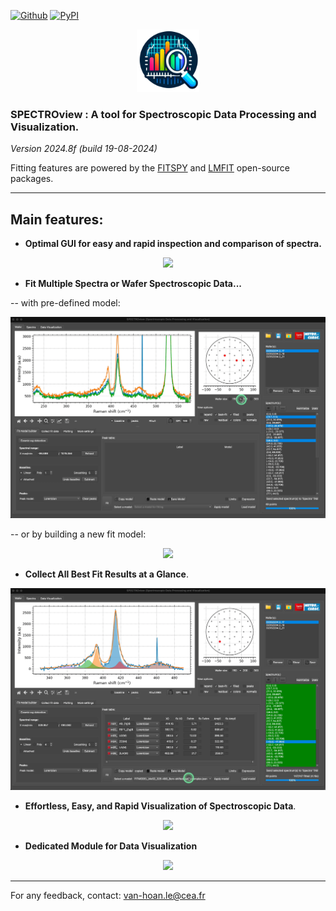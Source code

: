 [![Github](https://img.shields.io/badge/GitHub-GPL--3.0-informational)](https://github.com/CEA-MetroCarac/spectroview)
[![PyPI](https://img.shields.io/pypi/spectroview)](https://pypi.org/project/spectroview/)


<p align="center">
    <img width=100 src="spectroview/resources/icon3.png">
</p>

### SPECTROview : A tool for Spectroscopic Data Processing and Visualization.

*Version 2024.8f (build 19-08-2024)*

Fitting features are powered
by the [FITSPY](https://github.com/CEA-MetroCarac/fitspy)
and [LMFIT](https://lmfit.github.io/lmfit-py/) open-source packages.
___

## Main features:

- **Optimal GUI for easy and rapid inspection and comparison of spectra.**

<p align="center">
    <img src="spectroview/resources/GIF/1. Loading files and navigation.gif">
</p>

- **Fit Multiple Spectra or Wafer Spectroscopic Data...**

-- with pre-defined model:

<p align="center">
    <img src="spectroview/resources/GIF/3. fit_with_predefined_model.gif">
</p>

-- or by building a new fit model:

<p align="center">
    <img src="spectroview/resources/GIF/2. build_fit_model.gif">
</p>

- **Collect All Best Fit Results at a Glance**.

<p align="center">
    <img src="spectroview/resources/GIF/5.collecting-fit-results.gif">
</p>

- **Effortless, Easy, and Rapid Visualization of Spectroscopic Data**.

<p align="center">
    <img src="spectroview/resources/GIF/6. plotting.gif">
</p>

- **Dedicated Module for Data Visualization**

<p align="center">
    <img src="spectroview/resources/GIF/7. Visualisation TAB.gif">
</p>


---

For any feedback, contact: [van-hoan.le@cea.fr](mailto:van-hoan.le@cea.fr)
